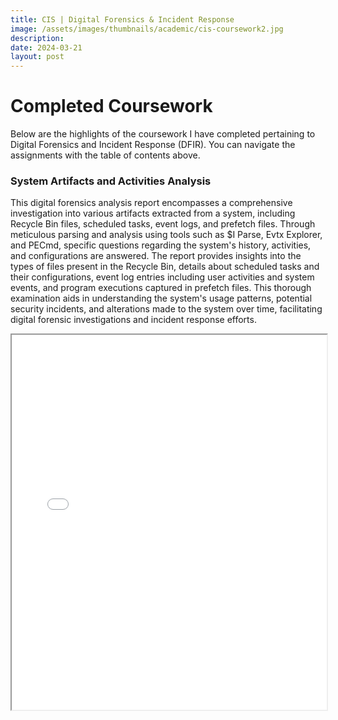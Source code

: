 ```yaml
---
title: CIS | Digital Forensics & Incident Response
image: /assets/images/thumbnails/academic/cis-coursework2.jpg
description:
date: 2024-03-21
layout: post
---
```


# Completed Coursework

Below are the highlights of the coursework I have completed pertaining to Digital Forensics and Incident Response (DFIR). You can navigate the assignments with the table of contents above.

### System Artifacts and Activities Analysis

This digital forensics analysis report encompasses a comprehensive investigation into various artifacts extracted from a system, including Recycle Bin files, scheduled tasks, event logs, and prefetch files. Through meticulous parsing and analysis using tools such as $I Parse, Evtx Explorer, and PECmd, specific questions regarding the system's history, activities, and configurations are answered. The report provides insights into the types of files present in the Recycle Bin, details about scheduled tasks and their configurations, event log entries including user activities and system events, and program executions captured in prefetch files. This thorough examination aids in understanding the system's usage patterns, potential security incidents, and alterations made to the system over time, facilitating digital forensic investigations and incident response efforts.

<iframe src="/assets/documents/academic/cis484/484_Project3_Epperson.pdf" width="100%" height="600px"></iframe>

